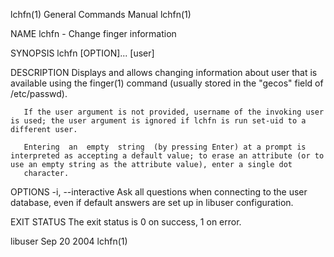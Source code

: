 lchfn(1)                                                                                   General Commands Manual                                                                                   lchfn(1)



NAME
       lchfn - Change finger information


SYNOPSIS
       lchfn [OPTION]... [user]


DESCRIPTION
       Displays and allows changing information about user that is available using the finger(1) command (usually stored in the "gecos" field of /etc/passwd).

       If the user argument is not provided, username of the invoking user is used; the user argument is ignored if lchfn is run set-uid to a different user.

       Entering  an  empty  string  (by pressing Enter) at a prompt is interpreted as accepting a default value; to erase an attribute (or to use an empty string as the attribute value), enter a single dot
       character.


OPTIONS
       -i, --interactive
              Ask all questions when connecting to the user database, even if default answers are set up in libuser configuration.


EXIT STATUS
       The exit status is 0 on success, 1 on error.



libuser                                                                                          Sep 20 2004                                                                                         lchfn(1)

